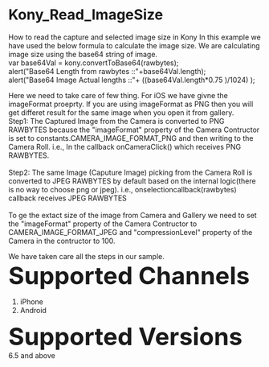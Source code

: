 # Kony_Read_ImageSize
How to read the capture and selected image size in Kony
In this example we have used the below formula to calculate the image size. We are calculating image size using the base64 string of image.<br/>
var base64Val = kony.convertToBase64(rawbytes); <br/>
alert("Base64 Length from rawbytes ::"+base64Val.length); <br/>
alert("Base64 Image Actual lengths ::"+ ((base64Val.length*0.75 )/1024) );<br/>

Here we need to take care of few thing. For iOS we have givne the imageFormat proeprty. If you are using imageFormat as PNG then you will get differet result for the same image when you open it from gallery.
<br/>
Step1: The Captured Image from the Camera is converted to PNG RAWBYTES because the "imageFormat" property of the Camera Contructor is set to constants.CAMERA_IMAGE_FORMAT_PNG and then writing to the Camera Roll.
i.e., In the callback onCameraClick() which receives PNG RAWBYTES.
<br/><br/>
Step2: The same Image (Caputure Image) picking from the Camera Roll is converted to JPEG RAWBYTES by default based on the internal logic(there is no way to choose png or jpeg).
i.e., onselectioncallback(rawbytes) callback receives JPEG RAWBYTES
<br/><br/>
To ge the extact size of the image from Camera and Gallery we need to set the "imageFormat" property of the Camera Contructor to CAMERA_IMAGE_FORMAT_JPEG and "compressionLevel" property of the Camera in the contructor to  100.

We have taken care all the steps in our sample.
<br/>
<font size="10"><b>Supported Channels</b></font><br/>
1) iPhone
2) Android

<font size="10"><b>Supported Versions</b></font><br/>
6.5 and above
